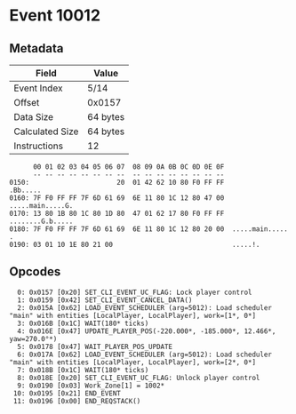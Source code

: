 # Event 10012

## Metadata

| Field           | Value    |
|-----------------|----------|
| Event Index     | 5/14     |
| Offset          | 0x0157   |
| Data Size       | 64 bytes |
| Calculated Size | 64 bytes |
| Instructions    | 12       |

```
      00 01 02 03 04 05 06 07  08 09 0A 0B 0C 0D 0E 0F
      -- -- -- -- -- -- -- --  -- -- -- -- -- -- -- --
0150:                      20  01 42 62 10 80 F0 FF FF          .Bb.....
0160: 7F F0 FF FF 7F 6D 61 69  6E 11 80 1C 12 80 47 00  .....main.....G.
0170: 13 80 1B 80 1C 80 1D 80  47 01 62 17 80 F0 FF FF  ........G.b.....
0180: 7F F0 FF FF 7F 6D 61 69  6E 11 80 1C 12 80 20 00  .....main..... .
0190: 03 01 10 1E 80 21 00                              .....!.         
```

## Opcodes

```
  0: 0x0157 [0x20] SET_CLI_EVENT_UC_FLAG: Lock player control
  1: 0x0159 [0x42] SET_CLI_EVENT_CANCEL_DATA()
  2: 0x015A [0x62] LOAD_EVENT_SCHEDULER (arg=5012): Load scheduler "main" with entities [LocalPlayer, LocalPlayer], work=[1*, 0*]
  3: 0x016B [0x1C] WAIT(180* ticks)
  4: 0x016E [0x47] UPDATE_PLAYER_POS(-220.000*, -185.000*, 12.466*, yaw=270.0°*)
  5: 0x0178 [0x47] WAIT_PLAYER_POS_UPDATE
  6: 0x017A [0x62] LOAD_EVENT_SCHEDULER (arg=5012): Load scheduler "main" with entities [LocalPlayer, LocalPlayer], work=[2*, 0*]
  7: 0x018B [0x1C] WAIT(180* ticks)
  8: 0x018E [0x20] SET_CLI_EVENT_UC_FLAG: Unlock player control
  9: 0x0190 [0x03] Work_Zone[1] = 1002*
 10: 0x0195 [0x21] END_EVENT
 11: 0x0196 [0x00] END_REQSTACK()
```
